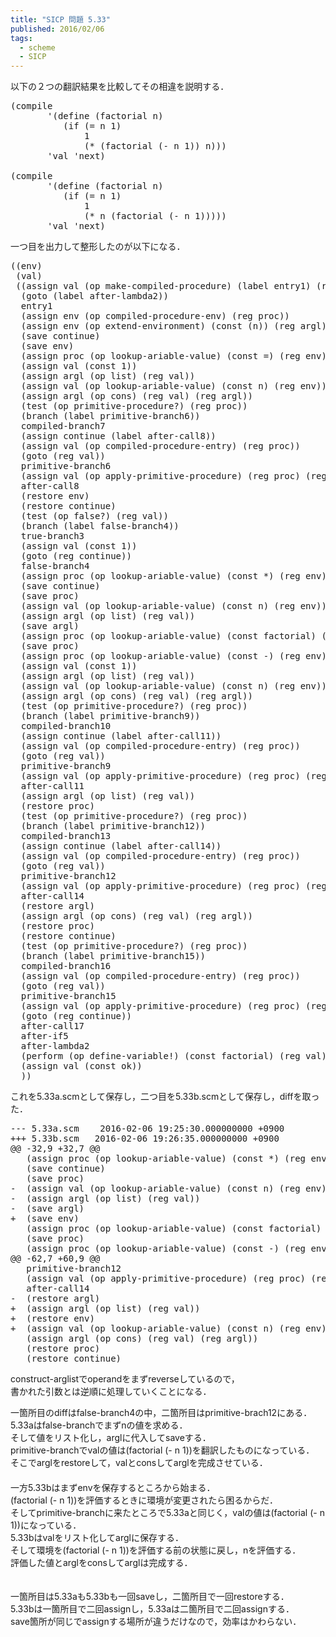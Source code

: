 ```yaml
---
title: "SICP 問題 5.33"
published: 2016/02/06
tags:
  - scheme
  - SICP
---
```


<p>以下の２つの翻訳結果を比較してその相違を説明する．</p>

<pre class="code lang-scheme" data-lang="scheme" data-unlink><span class="synSpecial">(</span>compile
       <span class="synSpecial">'(</span>define <span class="synSpecial">(</span>factorial n<span class="synSpecial">)</span>
          <span class="synSpecial">(</span>if <span class="synSpecial">(</span>= n <span class="synConstant">1</span><span class="synSpecial">)</span>
              <span class="synConstant">1</span>
              <span class="synSpecial">(</span>* <span class="synSpecial">(</span>factorial <span class="synSpecial">(</span>- n <span class="synConstant">1</span><span class="synSpecial">))</span> n<span class="synSpecial">)))</span>
       <span class="synSpecial">'</span>val <span class="synSpecial">'</span>next<span class="synSpecial">)</span>

<span class="synSpecial">(</span>compile
       <span class="synSpecial">'(</span>define <span class="synSpecial">(</span>factorial n<span class="synSpecial">)</span>
          <span class="synSpecial">(</span>if <span class="synSpecial">(</span>= n <span class="synConstant">1</span><span class="synSpecial">)</span>
              <span class="synConstant">1</span>
              <span class="synSpecial">(</span>* n <span class="synSpecial">(</span>factorial <span class="synSpecial">(</span>- n <span class="synConstant">1</span><span class="synSpecial">)))))</span>
       <span class="synSpecial">'</span>val <span class="synSpecial">'</span>next<span class="synSpecial">)</span>
</pre>


<p>一つ目を出力して整形したのが以下になる．</p>

<pre class="code lang-scheme" data-lang="scheme" data-unlink><span class="synSpecial">((</span>env<span class="synSpecial">)</span>
 <span class="synSpecial">(</span>val<span class="synSpecial">)</span>
 <span class="synSpecial">((</span>assign val <span class="synSpecial">(</span>op make-compiled-procedure<span class="synSpecial">)</span> <span class="synSpecial">(</span>label entry1<span class="synSpecial">)</span> <span class="synSpecial">(</span>reg env<span class="synSpecial">))</span>
  <span class="synSpecial">(</span>goto <span class="synSpecial">(</span>label after-lambda2<span class="synSpecial">))</span>
  entry1
  <span class="synSpecial">(</span>assign env <span class="synSpecial">(</span>op compiled-procedure-env<span class="synSpecial">)</span> <span class="synSpecial">(</span>reg proc<span class="synSpecial">))</span>
  <span class="synSpecial">(</span>assign env <span class="synSpecial">(</span>op extend-environment<span class="synSpecial">)</span> <span class="synSpecial">(</span>const <span class="synSpecial">(</span>n<span class="synSpecial">))</span> <span class="synSpecial">(</span>reg argl<span class="synSpecial">)</span> <span class="synSpecial">(</span>reg env<span class="synSpecial">))</span>
  <span class="synSpecial">(</span>save continue<span class="synSpecial">)</span>
  <span class="synSpecial">(</span>save env<span class="synSpecial">)</span>
  <span class="synSpecial">(</span>assign proc <span class="synSpecial">(</span>op lookup-ariable-value<span class="synSpecial">)</span> <span class="synSpecial">(</span>const <span class="synIdentifier">=</span><span class="synSpecial">)</span> <span class="synSpecial">(</span>reg env<span class="synSpecial">))</span>
  <span class="synSpecial">(</span>assign val <span class="synSpecial">(</span>const <span class="synConstant">1</span><span class="synSpecial">))</span>
  <span class="synSpecial">(</span>assign argl <span class="synSpecial">(</span>op <span class="synIdentifier">list</span><span class="synSpecial">)</span> <span class="synSpecial">(</span>reg val<span class="synSpecial">))</span>
  <span class="synSpecial">(</span>assign val <span class="synSpecial">(</span>op lookup-ariable-value<span class="synSpecial">)</span> <span class="synSpecial">(</span>const n<span class="synSpecial">)</span> <span class="synSpecial">(</span>reg env<span class="synSpecial">))</span>
  <span class="synSpecial">(</span>assign argl <span class="synSpecial">(</span>op <span class="synIdentifier">cons</span><span class="synSpecial">)</span> <span class="synSpecial">(</span>reg val<span class="synSpecial">)</span> <span class="synSpecial">(</span>reg argl<span class="synSpecial">))</span>
  <span class="synSpecial">(</span>test <span class="synSpecial">(</span>op primitive-procedure?<span class="synSpecial">)</span> <span class="synSpecial">(</span>reg proc<span class="synSpecial">))</span>
  <span class="synSpecial">(</span>branch <span class="synSpecial">(</span>label primitive-branch6<span class="synSpecial">))</span>
  compiled-branch7
  <span class="synSpecial">(</span>assign continue <span class="synSpecial">(</span>label after-call8<span class="synSpecial">))</span>
  <span class="synSpecial">(</span>assign val <span class="synSpecial">(</span>op compiled-procedure-entry<span class="synSpecial">)</span> <span class="synSpecial">(</span>reg proc<span class="synSpecial">))</span>
  <span class="synSpecial">(</span>goto <span class="synSpecial">(</span>reg val<span class="synSpecial">))</span>
  primitive-branch6
  <span class="synSpecial">(</span>assign val <span class="synSpecial">(</span>op apply-primitive-procedure<span class="synSpecial">)</span> <span class="synSpecial">(</span>reg proc<span class="synSpecial">)</span> <span class="synSpecial">(</span>reg argl<span class="synSpecial">))</span>
  after-call8
  <span class="synSpecial">(</span>restore env<span class="synSpecial">)</span>
  <span class="synSpecial">(</span>restore continue<span class="synSpecial">)</span>
  <span class="synSpecial">(</span>test <span class="synSpecial">(</span>op false?<span class="synSpecial">)</span> <span class="synSpecial">(</span>reg val<span class="synSpecial">))</span>
  <span class="synSpecial">(</span>branch <span class="synSpecial">(</span>label false-branch4<span class="synSpecial">))</span>
  true-branch3
  <span class="synSpecial">(</span>assign val <span class="synSpecial">(</span>const <span class="synConstant">1</span><span class="synSpecial">))</span>
  <span class="synSpecial">(</span>goto <span class="synSpecial">(</span>reg continue<span class="synSpecial">))</span>
  false-branch4
  <span class="synSpecial">(</span>assign proc <span class="synSpecial">(</span>op lookup-ariable-value<span class="synSpecial">)</span> <span class="synSpecial">(</span>const <span class="synIdentifier">*</span><span class="synSpecial">)</span> <span class="synSpecial">(</span>reg env<span class="synSpecial">))</span>
  <span class="synSpecial">(</span>save continue<span class="synSpecial">)</span>
  <span class="synSpecial">(</span>save proc<span class="synSpecial">)</span>
  <span class="synSpecial">(</span>assign val <span class="synSpecial">(</span>op lookup-ariable-value<span class="synSpecial">)</span> <span class="synSpecial">(</span>const n<span class="synSpecial">)</span> <span class="synSpecial">(</span>reg env<span class="synSpecial">))</span>
  <span class="synSpecial">(</span>assign argl <span class="synSpecial">(</span>op <span class="synIdentifier">list</span><span class="synSpecial">)</span> <span class="synSpecial">(</span>reg val<span class="synSpecial">))</span>
  <span class="synSpecial">(</span>save argl<span class="synSpecial">)</span>
  <span class="synSpecial">(</span>assign proc <span class="synSpecial">(</span>op lookup-ariable-value<span class="synSpecial">)</span> <span class="synSpecial">(</span>const factorial<span class="synSpecial">)</span> <span class="synSpecial">(</span>reg env<span class="synSpecial">))</span>
  <span class="synSpecial">(</span>save proc<span class="synSpecial">)</span>
  <span class="synSpecial">(</span>assign proc <span class="synSpecial">(</span>op lookup-ariable-value<span class="synSpecial">)</span> <span class="synSpecial">(</span>const <span class="synIdentifier">-</span><span class="synSpecial">)</span> <span class="synSpecial">(</span>reg env<span class="synSpecial">))</span>
  <span class="synSpecial">(</span>assign val <span class="synSpecial">(</span>const <span class="synConstant">1</span><span class="synSpecial">))</span>
  <span class="synSpecial">(</span>assign argl <span class="synSpecial">(</span>op <span class="synIdentifier">list</span><span class="synSpecial">)</span> <span class="synSpecial">(</span>reg val<span class="synSpecial">))</span>
  <span class="synSpecial">(</span>assign val <span class="synSpecial">(</span>op lookup-ariable-value<span class="synSpecial">)</span> <span class="synSpecial">(</span>const n<span class="synSpecial">)</span> <span class="synSpecial">(</span>reg env<span class="synSpecial">))</span>
  <span class="synSpecial">(</span>assign argl <span class="synSpecial">(</span>op <span class="synIdentifier">cons</span><span class="synSpecial">)</span> <span class="synSpecial">(</span>reg val<span class="synSpecial">)</span> <span class="synSpecial">(</span>reg argl<span class="synSpecial">))</span>
  <span class="synSpecial">(</span>test <span class="synSpecial">(</span>op primitive-procedure?<span class="synSpecial">)</span> <span class="synSpecial">(</span>reg proc<span class="synSpecial">))</span>
  <span class="synSpecial">(</span>branch <span class="synSpecial">(</span>label primitive-branch9<span class="synSpecial">))</span>
  compiled-branch10
  <span class="synSpecial">(</span>assign continue <span class="synSpecial">(</span>label after-call11<span class="synSpecial">))</span>
  <span class="synSpecial">(</span>assign val <span class="synSpecial">(</span>op compiled-procedure-entry<span class="synSpecial">)</span> <span class="synSpecial">(</span>reg proc<span class="synSpecial">))</span>
  <span class="synSpecial">(</span>goto <span class="synSpecial">(</span>reg val<span class="synSpecial">))</span>
  primitive-branch9
  <span class="synSpecial">(</span>assign val <span class="synSpecial">(</span>op apply-primitive-procedure<span class="synSpecial">)</span> <span class="synSpecial">(</span>reg proc<span class="synSpecial">)</span> <span class="synSpecial">(</span>reg argl<span class="synSpecial">))</span>
  after-call11
  <span class="synSpecial">(</span>assign argl <span class="synSpecial">(</span>op <span class="synIdentifier">list</span><span class="synSpecial">)</span> <span class="synSpecial">(</span>reg val<span class="synSpecial">))</span>
  <span class="synSpecial">(</span>restore proc<span class="synSpecial">)</span>
  <span class="synSpecial">(</span>test <span class="synSpecial">(</span>op primitive-procedure?<span class="synSpecial">)</span> <span class="synSpecial">(</span>reg proc<span class="synSpecial">))</span>
  <span class="synSpecial">(</span>branch <span class="synSpecial">(</span>label primitive-branch12<span class="synSpecial">))</span>
  compiled-branch13
  <span class="synSpecial">(</span>assign continue <span class="synSpecial">(</span>label after-call14<span class="synSpecial">))</span>
  <span class="synSpecial">(</span>assign val <span class="synSpecial">(</span>op compiled-procedure-entry<span class="synSpecial">)</span> <span class="synSpecial">(</span>reg proc<span class="synSpecial">))</span>
  <span class="synSpecial">(</span>goto <span class="synSpecial">(</span>reg val<span class="synSpecial">))</span>
  primitive-branch12
  <span class="synSpecial">(</span>assign val <span class="synSpecial">(</span>op apply-primitive-procedure<span class="synSpecial">)</span> <span class="synSpecial">(</span>reg proc<span class="synSpecial">)</span> <span class="synSpecial">(</span>reg argl<span class="synSpecial">))</span>
  after-call14
  <span class="synSpecial">(</span>restore argl<span class="synSpecial">)</span>
  <span class="synSpecial">(</span>assign argl <span class="synSpecial">(</span>op <span class="synIdentifier">cons</span><span class="synSpecial">)</span> <span class="synSpecial">(</span>reg val<span class="synSpecial">)</span> <span class="synSpecial">(</span>reg argl<span class="synSpecial">))</span>
  <span class="synSpecial">(</span>restore proc<span class="synSpecial">)</span>
  <span class="synSpecial">(</span>restore continue<span class="synSpecial">)</span>
  <span class="synSpecial">(</span>test <span class="synSpecial">(</span>op primitive-procedure?<span class="synSpecial">)</span> <span class="synSpecial">(</span>reg proc<span class="synSpecial">))</span>
  <span class="synSpecial">(</span>branch <span class="synSpecial">(</span>label primitive-branch15<span class="synSpecial">))</span>
  compiled-branch16
  <span class="synSpecial">(</span>assign val <span class="synSpecial">(</span>op compiled-procedure-entry<span class="synSpecial">)</span> <span class="synSpecial">(</span>reg proc<span class="synSpecial">))</span>
  <span class="synSpecial">(</span>goto <span class="synSpecial">(</span>reg val<span class="synSpecial">))</span>
  primitive-branch15
  <span class="synSpecial">(</span>assign val <span class="synSpecial">(</span>op apply-primitive-procedure<span class="synSpecial">)</span> <span class="synSpecial">(</span>reg proc<span class="synSpecial">)</span> <span class="synSpecial">(</span>reg argl<span class="synSpecial">))</span>
  <span class="synSpecial">(</span>goto <span class="synSpecial">(</span>reg continue<span class="synSpecial">))</span>
  after-call17
  after-if5
  after-lambda2
  <span class="synSpecial">(</span>perform <span class="synSpecial">(</span>op define-variable!<span class="synSpecial">)</span> <span class="synSpecial">(</span>const factorial<span class="synSpecial">)</span> <span class="synSpecial">(</span>reg val<span class="synSpecial">)</span> <span class="synSpecial">(</span>reg env<span class="synSpecial">))</span>
  <span class="synSpecial">(</span>assign val <span class="synSpecial">(</span>const ok<span class="synSpecial">))</span>
  <span class="synSpecial">))</span>
</pre>


<p>これを5.33a.scmとして保存し，二つ目を5.33b.scmとして保存し，diffを取った．</p>

<pre class="code" data-lang="" data-unlink>--- 5.33a.scm    2016-02-06 19:25:30.000000000 +0900
+++ 5.33b.scm   2016-02-06 19:26:35.000000000 +0900
@@ -32,9 +32,7 @@
   (assign proc (op lookup-ariable-value) (const *) (reg env))
   (save continue)
   (save proc)
-  (assign val (op lookup-ariable-value) (const n) (reg env))
-  (assign argl (op list) (reg val))
-  (save argl)
+  (save env)
   (assign proc (op lookup-ariable-value) (const factorial) (reg env))
   (save proc)
   (assign proc (op lookup-ariable-value) (const -) (reg env))
@@ -62,7 +60,9 @@
   primitive-branch12
   (assign val (op apply-primitive-procedure) (reg proc) (reg argl))
   after-call14
-  (restore argl)
+  (assign argl (op list) (reg val))
+  (restore env)
+  (assign val (op lookup-ariable-value) (const n) (reg env))
   (assign argl (op cons) (reg val) (reg argl))
   (restore proc)
   (restore continue)</pre>


<p>construct-arglistでoperandをまずreverseしているので，<br/>
書かれた引数とは逆順に処理していくことになる．</p>

<p>一箇所目のdiffはfalse-branch4の中，二箇所目はprimitive-brach12にある．<br/>
5.33aはfalse-branchでまずnの値を求める．<br/>
そして値をリスト化し，arglに代入してsaveする．<br/>
primitive-branchでvalの値は(factorial (- n 1))を翻訳したものになっている．<br/>
そこでarglをrestoreして，valとconsしてarglを完成させている．<br/>
　<br/>
一方5.33bはまずenvを保存するところから始まる．<br/>
(factorial (- n 1))を評価するときに環境が変更されたら困るからだ．<br/>
そしてprimitive-branchに来たところで5.33aと同じく，valの値は(factorial (- n 1))になっている．<br/>
5.33bはvalをリスト化してarglに保存する．<br/>
そして環境を(factorial (- n 1))を評価する前の状態に戻し，nを評価する．<br/>
評価した値とarglをconsしてarglは完成する．<br/>
　</p>

<p>一箇所目は5.33aも5.33bも一回saveし，二箇所目で一回restoreする．<br/>
5.33bは一箇所目で二回assignし，5.33aは二箇所目で二回assignする．<br/>
save箇所が同じでassignする場所が違うだけなので，効率はかわらない．</p>


